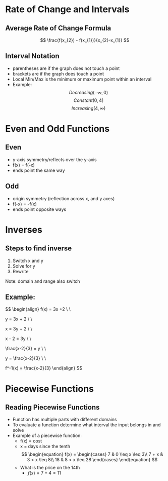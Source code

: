 # Rate of Change and Intervals

## Average Rate of Change Formula
$$
\frac{f(x_{2}) - f(x_{1})}{x_{2}-x_{1}}
$$
## Interval Notation
- parentheses are if the graph does not touch a point
- brackets are if the graph does touch a point
- Local Min/Max is the minimum or maximum point within an interval
- Example: 
$$
Decreasing(-\infty, 0)
$$
$$
Constant(0,4]
$$
$$
Increasing(4,\infty)
$$
# Even and Odd Functions

## Even
- y-axis symmetry/reflects over the y-axis
- f(x) = f(-x)
- ends point the same way

## Odd
- origin symmetry (reflection across x, and y axes)
- f(-x) = -f(x)
- ends point opposite ways


# Inverses

## Steps to find inverse
1. Switch x and y
2. Solve for y
3. Rewrite

Note: domain and range also switch

## Example:
$$
\begin{align} 
f(x) = 3x +2 \\ \\

y = 3x + 2 \\ \\

x = 3y + 2 \\ \\

x - 2 = 3y \\ \\

\frac{x-2}{3} = y \\ \\

y = \frac{x-2}{3} \\ \\

f^-1(x) = \frac{x-2}{3}
\end{align}
$$


# Piecewise Functions


## Reading Piecewise Functions
- Function has multiple parts with different domains
- To evaluate a function determine what interval the input belongs in and solve
- Example of a piecewise function:
	- f(x) = cost
	- x = days since the tenth
	$$
\begin{equation}
  f(x) =
    \begin{cases}
      7 & 0 \leq x \leq 3\\
      7 + x & 3 < x \leq 8\\
      18 & 8 < x \leq 28
    \end{cases}       
\end{equation}
$$
	-  What is the price on the 14th
		- $f(x) = 7 + 4 = 11$